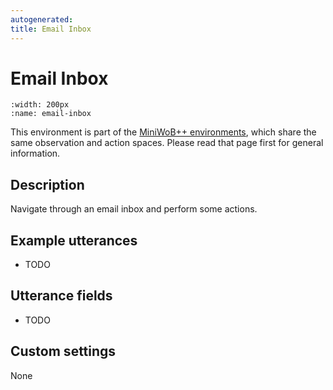 ```yaml
---
autogenerated:
title: Email Inbox
---
```


# Email Inbox

```{figure} ../../_static/videos/miniwob/email-inbox.gif 
:width: 200px
:name: email-inbox
```

This environment is part of the <a href='..'>MiniWoB++ environments</a>, which share the same observation and action spaces. Please read that page first for general information.

## Description

Navigate through an email inbox and perform some actions.

## Example utterances

* TODO

## Utterance fields

* TODO

## Custom settings

None
